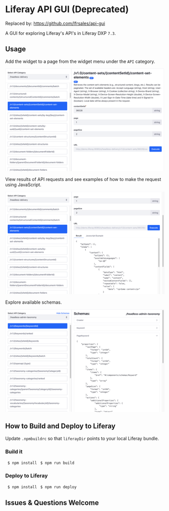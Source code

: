 # Liferay API GUI (Deprecated)

Replaced by: https://github.com/lfrsales/api-gui

A GUI for exploring Liferay's API's in Liferay DXP `7.3`.

## Usage

Add the widget to a page from the widget menu under the `API` category.

![API GUI](/images/APIGUI.png)

View results of API requests and see examples of how to make the request using JavaScript.

![API GUI Result](/images/APIGUIResult.png)

Explore available schemas.

![API GUI Result](/images/schemaExplorer.png)

## How to Build and Deploy to Liferay

Update `.npmbuildrc` so that `liferayDir` points to your local Liferay bundle.

### Build it
` $ npm install`
` $ npm run build`


### Deploy to Liferay
` $ npm install`
` $ npm run deploy`

## Issues & Questions Welcome

